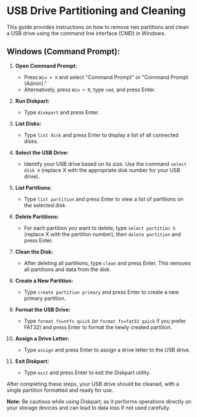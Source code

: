 # USB Drive Partitioning and Cleaning

This guide provides instructions on how to remove two partitions and clean a USB drive using the command line interface (CMD) in Windows.

## Windows (Command Prompt):

1. **Open Command Prompt:**
   - Press `Win + X` and select "Command Prompt" or "Command Prompt (Admin)."
   - Alternatively, press `Win + R`, type `cmd`, and press Enter.

2. **Run Diskpart:**
   - Type `diskpart` and press Enter. 

3. **List Disks:**
   - Type `list disk` and press Enter to display a list of all connected disks.

4. **Select the USB Drive:**
   - Identify your USB drive based on its size. Use the command `select disk X` (replace X with the appropriate disk number for your USB drive).

5. **List Partitions:**
   - Type `list partition` and press Enter to view a list of partitions on the selected disk.

6. **Delete Partitions:**
   - For each partition you want to delete, type `select partition X` (replace X with the partition number), then `delete partition` and press Enter.

7. **Clean the Disk:**
   - After deleting all partitions, type `clean` and press Enter. This removes all partitions and data from the disk.

8. **Create a New Partition:**
   - Type `create partition primary` and press Enter to create a new primary partition.

9. **Format the USB Drive:**
   - Type `format fs=ntfs quick` (or `format fs=fat32 quick` if you prefer FAT32) and press Enter to format the newly created partition.

10. **Assign a Drive Letter:**
    - Type `assign` and press Enter to assign a drive letter to the USB drive.

11. **Exit Diskpart:**
    - Type `exit` and press Enter to exit the Diskpart utility.

After completing these steps, your USB drive should be cleaned, with a single partition formatted and ready for use.

**Note:** Be cautious while using Diskpart, as it performs operations directly on your storage devices and can lead to data loss if not used carefully.
